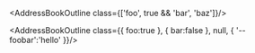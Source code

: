 <AddressBookOutline class="h-24 w-24 text-blue-700 mr-4" />

<AddressBookOutline class={['foo', true && 'bar', 'baz']}/>

<AddressBookOutline class={{ foo:true }, { bar:false }, null, { '--foobar':'hello' }}/>
